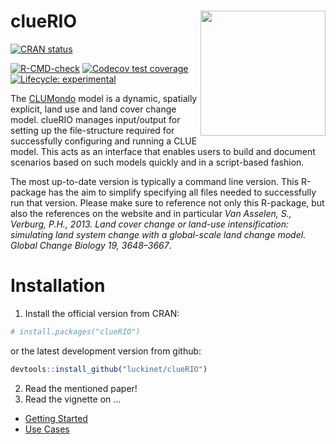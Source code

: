 
<!-- README.md is generated from README.Rmd. Please edit that file -->

# clueRIO <a href='https://github.com/luckinet/cluerio/'><img src='man/figures/logo.svg' align="right" height="200" /></a>

<!-- badges: start -->

[![CRAN
status](https://www.r-pkg.org/badges/version/cluerio)](https://CRAN.R-project.org/package=cluerio)

[![R-CMD-check](https://github.com/luckinet/cluerio/actions/workflows/R-CMD-check.yaml/badge.svg)](https://github.com/luckinet/cluerio/actions/workflows/R-CMD-check.yaml)
[![Codecov test
coverage](https://codecov.io/gh/luckinet/cluerio/branch/main/graph/badge.svg)](https://app.codecov.io/gh/luckinet/cluerio?branch=main)
[![Lifecycle:
experimental](https://img.shields.io/badge/lifecycle-experimental-orange.svg)](https://lifecycle.r-lib.org/articles/stages.html#experimental)
<!-- badges: end -->

The
[CLUMondo](https://www.environmentalgeography.nl/site/data-models/models/clumondo-model/)
model is a dynamic, spatially explicit, land use and land cover change
model. clueRIO manages input/output for setting up the file-structure
required for successfully configuring and running a CLUE model. This
acts as an interface that enables users to build and document scenarios
based on such models quickly and in a script-based fashion.

The most up-to-date version is typically a command line version. This
R-package has the aim to simplify specifying all files needed to
successfully run that version. Please make sure to reference not only
this R-package, but also the references on the website and in particular
*Van Asselen, S., Verburg, P.H., 2013. Land cover change or land-use
intensification: simulating land system change with a global-scale land
change model. Global Change Biology 19, 3648–3667*.

# Installation

1.  Install the official version from CRAN:

``` r
# install.packages("clueRIO")
```

or the latest development version from github:

``` r
devtools::install_github("luckinet/clueRIO")
```

2.  Read the mentioned paper!
3.  Read the vignette on …

- [Getting
  Started](https://luckinet.github.io/clurio/articles/getting_started.html)
- [Use Cases](https://luckinet.github.io/clurio/articles/use_cases.html)
